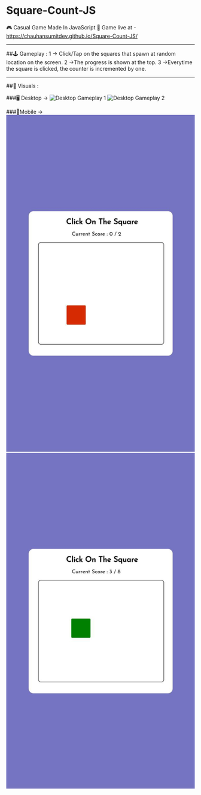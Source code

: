 # Square-Count-JS
🎮 Casual Game Made In JavaScript
🔴 Game live at - https://chauhansumitdev.github.io/Square-Count-JS/
***
##🕹️ Gameplay :
1 -> Click/Tap on the squares that spawn at random location on the screen.
2 ->The progress is shown at the top.
3 ->Everytime the square is clicked, the counter is incremented by one.
***
##🎥 Visuals : 

###🖥️ Desktop ->
![Desktop Gameplay 1](/assets/assets/desktop1.png)
![Desktop Gameplay 2](/assets?desktop2.png) 

###📱Mobile ->
![Mobile Gameplay 1](/assets/mobile1.jpeg)
![Mobile Gameplay 2](/assets/mobile2.jpeg)

